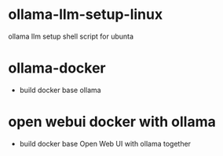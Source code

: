 # ollama-llm-setup-linux
ollama llm setup shell script for ubunta 


# ollama-docker 
- build docker base ollama 

# open webui docker with ollama
- build docker base Open Web UI with ollama together 